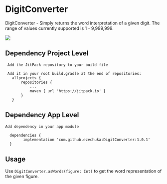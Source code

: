# DigitConverter
DigitConverter - Simply returns the word interpretation of a given digit. 
The range of values currently supported is 1 - 9,999,999.

[![](https://jitpack.io/v/ezechuka/Digit2WordConverter.svg)](https://jitpack.io/#ezechuka/Digit2WordConverter)

## Dependency Project Level
     Add the JitPack repository to your build file

     Add it in your root build.gradle at the end of repositories:
       allprojects {
           repositories {
               ...
               maven { url 'https://jitpack.io' }
           }
       }
  
## Dependency App Level
    Add dependency in your app module

	  dependencies {
	        implementation 'com.github.ezechuka:DigitConverter:1.0.1'
	  }

      
## Usage
Use `DigitConverter.asWords(figure: Int)` to get the word representation of the given figure.
